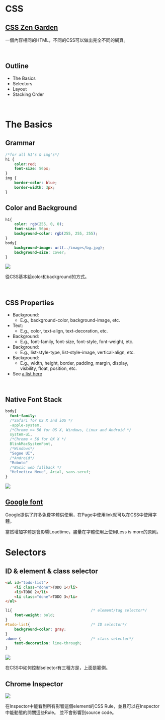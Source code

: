 # CSS

## [CSS Zen Garden](http://www.csszengarden.com/)

一個內容相同的HTML，不同的CSS可以做出完全不同的網頁。

<br>

## Outline

* The Basics
* Selectors
* Layout
* Stacking Order

<br>

# The Basics

## Grammar

```CSS
/*for all h1's & img's*/
h1 {
    color:red;
    font-size: 56px;
}
img {
    border-color: blue;
    border-width: 3px;
}
```

## Color and Background

```CSS
h1{
    color: rgb(255, 0, 0);
    font-size: 56px;
    background-color: rgb(255, 255, 255);
}
body{
    background-image: url(../images/bg.jpg);
    background-size: cover;
}
```

![](https://i.imgur.com/4iuCegb.jpg)


從CSS基本給color和background的方式。

<br>

## CSS Properties

* Background:
  * E.g., background-color, background-image, etc.
* Text:
  * E.g., color, text-align, text-decoration, etc.
* Background:
  * E.g., font-family, font-size, font-style, font-weight, etc.
* Background:
  * E.g., list-style-type, list-style-image, vertical-align, etc.
* Background:
  * E.g., width, height, border, padding, margin, display, <br>
  visbility, float, position, etc.
* See [a list here](https://www.tutorialrepublic.com/css-reference/css3-properties.php)

<br>

## Native Font Stack

```CSS
body{
  font-family:
  /*Safari for OS X and iOS */
  -apple-system,
  /*Chrome >= 56 for OS X, Windows, Linux and Android */
  system-ui,
  /*Chrome < 56 for OX X */
  BlinkMacSystemFont,
  /*Windows*/
  "Segoe UI",
  /*Android*/
  "Roboto"
  /*Basic web fallback */
  "Helvetica Neue", Arial, sans-seruf;
}
```

![](https://i.imgur.com/a8N5R3b.jpg)

## [Google font](https://fonts.google.com/)

Google提供了許多免費字體供使用，在Page中使用link就可以在CSS中使用字體。

當然增加字體是會影響Loadtime，盡量在字體使用上使用Less is more的原則。

# Selectors

## ID & element & class selector

```HTML
<ul id="todo-list">
    <li class="done">TODO 1</li>
    <li>TODO 2</li>
    <li class="done">TODO 3</li>
</ul>
```
```CSS
li{                                   /* element/tag selector*/
    font-weight: bold;
}
#todo-list{                           /* ID selector*/
    background-color: gray;
}
.done {                               /* class selector*/
    text-decoration: line-through;
}
```

![](https://i.imgur.com/xoiEyvb.jpg)

在CSS中如何控制selector有三種方是，上面是範例。

## Chrome Inspector

![](https://i.imgur.com/JOlCDI1.jpg)

在Inspector中能看到所有影響這個element的CSS Rule，並且可以在Inspector中能動態的開關這些Rule。
並不會影響到source code。